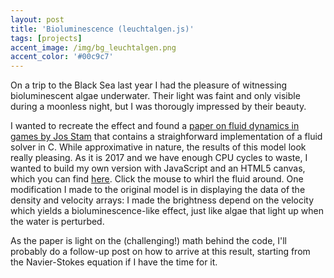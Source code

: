 ```yaml
---
layout: post
title: 'Bioluminescence (leuchtalgen.js)'
tags: [projects]
accent_image: /img/bg_leuchtalgen.png
accent_color: '#00c9c7'
---
```


On a trip to the Black Sea last year I had the pleasure of witnessing bioluminescent algae underwater. Their light was faint and only visible during a moonless night, but I was thorougly impressed by their beauty. 

I wanted to recreate the effect and found a [paper on fluid dynamics in games by Jos Stam](http://www.dgp.toronto.edu/people/stam/reality/Research/pdf/GDC03.pdf) that contains a straighforward implementation of a fluid solver in C. While approximative in nature, the results of this model look really pleasing. As it is 2017 and we have enough CPU cycles to waste, I wanted to build my own version with JavaScript and an HTML5 canvas, which you can find [here](http://simonds.alpheca.uberspace.de/assets/leuchtalgen.html).  Click the mouse to whirl the fluid around. One modification I made to the original model is in displaying the data of the density and velocity arrays: I made the brightness depend on the velocity which yields a bioluminescence-like effect, just like algae that light up when the water is perturbed.

As the paper is light on the (challenging!) math behind the code, I'll probably do a follow-up post on how to arrive at this result, starting from the Navier-Stokes equation if I have the time for it.
